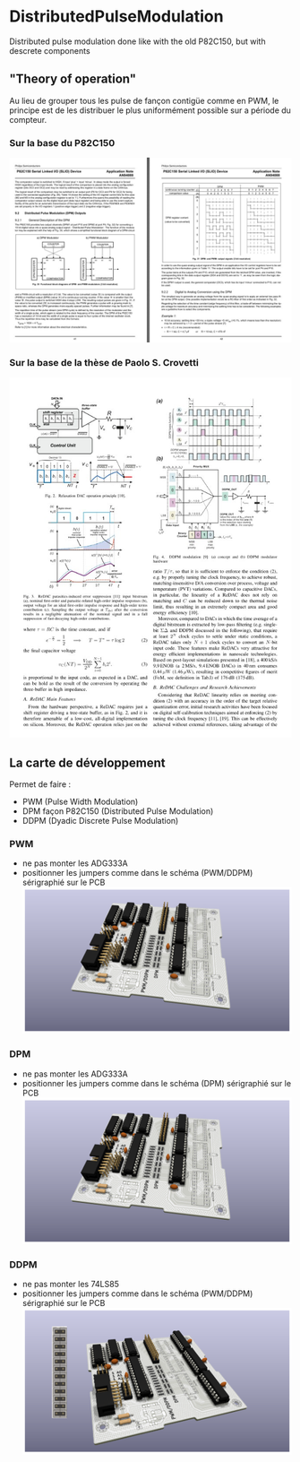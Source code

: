 # DistributedPulseModulation

Distributed pulse modulation done like with the old P82C150, but with descrete components

## "Theory of operation"

Au lieu de grouper tous les pulse de fançon contigüe comme en PWM, le principe est de les distribuer le plus uniformément possible sur a période du compteur.

### Sur la base du P82C150
![DDPM-P82C150](./img/DDPM-P82C150.jpg)

### Sur la base de la thèse de Paolo S. Crovetti
![DDPM-SPDT-4bits-pattern](./img/DDPM-SPDT-4bits-pattern.jpg)


## La carte de développement

Permet de faire :
- PWM (Pulse Width Modulation)
- DPM façon P82C150 (Distributed Pulse Modulation)
- DDPM (Dyadic Discrete Pulse Modulation)

### PWM

- ne pas monter les ADG333A
- positionner les jumpers comme dans le schéma (PWM/DDPM) sérigraphié sur le PCB
![P82C150_PWM_DPM](./img/P82C150_PWM_DPM.png)

### DPM

- ne pas monter les ADG333A
- positionner les jumpers comme dans le schéma (DPM) sérigraphié sur le PCB
![P82C150_PWM_DPM](./img/P82C150_PWM_DPM.png)

### DDPM

- ne pas monter les 74LS85
- positionner les jumpers comme dans le schéma (PWM/DDPM) sérigraphié sur le PCB
![Dyadic_Discret_Pulse_Modulation](./img/Dyadic_Discret_Pulse_Modulation.png)